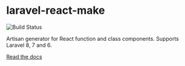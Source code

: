 # laravel-react-make
![Build Status](https://github.com/FullStackAppCo/laravel-react-make/actions/workflows/tests.yml/badge.svg)

Artisan generator for React function and class components. Supports Laravel 8, 7 and 6.

[Read the docs](https://fullstackapp.co/docs/laravel-react-make)